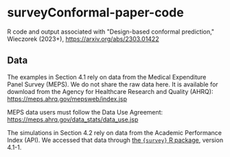 # surveyConformal-paper-code

R code and output associated with "Design-based conformal prediction," Wieczorek (2023+), https://arxiv.org/abs/2303.01422



## Data

The examples in Section 4.1 rely on data from the Medical Expenditure Panel Survey (MEPS). We do not share the raw data here. It is available for download from the Agency for Healthcare Research and Quality (AHRQ):  
https://meps.ahrq.gov/mepsweb/index.jsp

MEPS data users must follow the Data Use Agreement:  
https://meps.ahrq.gov/data_stats/data_use.jsp


The simulations in Section 4.2 rely on data from the Academic Performance Index (API). We accessed that data through [the `{survey}` R package](https://cran.r-project.org/package=survey), version 4.1-1.
